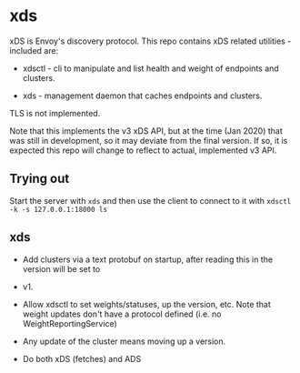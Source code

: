 # xds

xDS is Envoy's discovery protocol. This repo contains xDS related utilities - included are:

 *  xdsctl - cli to manipulate and list health and weight of endpoints and clusters.

 *  xds - management daemon that caches endpoints and clusters.

TLS is not implemented.

Note that this implements the v3 xDS API, but at the time (Jan 2020) that was still in development,
so it may deviate from the final version. If so, it is expected this repo will change to reflect to
actual, implemented v3 API.

## Trying out

Start the server with `xds` and then use the client to connect to it with `xdsctl -k -s
127.0.0.1:18000 ls`

## xds

 *  Add clusters via a text protobuf on startup, after reading this in the version will be set to
 *  v1.

 *  Allow xdsctl to set weights/statuses, up the version, etc. Note that weight updates don't have a
    protocol defined (i.e. no WeightReportingService)

 *  Any update of the cluster means moving up a version.

 *  Do both xDS (fetches) and ADS
